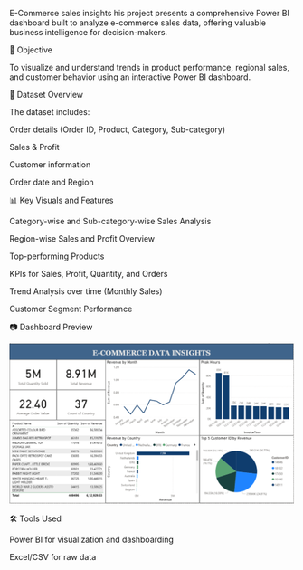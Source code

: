 E-Commerce sales insights
his project presents a comprehensive Power BI dashboard built to analyze e-commerce sales data, offering valuable business intelligence for decision-makers.

📌 Objective

To visualize and understand trends in product performance, regional sales, and customer behavior using an interactive Power BI dashboard.

🧾 Dataset Overview

The dataset includes:

Order details (Order ID, Product, Category, Sub-category)

Sales & Profit

Customer information

Order date and Region

📊 Key Visuals and Features

Category-wise and Sub-category-wise Sales Analysis

Region-wise Sales and Profit Overview

Top-performing Products

KPIs for Sales, Profit, Quantity, and Orders

Trend Analysis over time (Monthly Sales)

Customer Segment Performance

📷 Dashboard Preview

![E-commerce Sales Dashboard](ecomm_dashboard.png)

🛠️ Tools Used

Power BI for visualization and dashboarding

Excel/CSV for raw data
